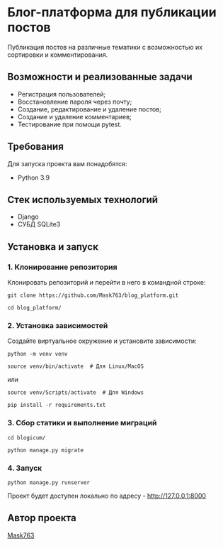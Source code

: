 # Блог-платформа для публикации постов

Публикация постов на различные тематики с возможностью их сортировки и комментирования.

## Возможности и реализованные задачи

- Регистрация пользователей;
- Восстановление пароля через почту;
- Создание, редактирование и удаление постов;
- Создание и удаление комментариев;
- Тестирование при помощи pytest.

## Требования

Для запуска проекта вам понадобятся: 

- Python 3.9

## Стек используемых технологий

- Django
- СУБД SQLite3

## Установка и запуск

### 1. Клонирование репозитория

Клонировать репозиторий и перейти в него в командной строке:

```
git clone https://github.com/Mask763/blog_platform.git
```

```
cd blog_platform/
```

### 2. Установка зависимостей

Создайте виртуальное окружение и установите зависимости:

```
python -m venv venv
```
```
source venv/bin/activate  # Для Linux/MacOS
```
или
```
source venv/Scripts/activate  # Для Windows
```
```
pip install -r requirements.txt
```

### 3. Сбор статики и выполнение миграций

```
cd blogicum/
```
```
python manage.py migrate
```

### 4. Запуск

```
python manage.py runserver
```

Проект будет доступен локально по адресу - http://127.0.0.1:8000

## Автор проекта

[Mask763](https://github.com/Mask763)
